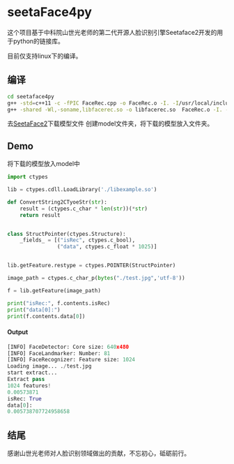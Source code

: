 # seetaFace4py

这个项目基于中科院山世光老师的第二代开源人脸识别引擎Seetaface2开发的用于python的链接库。

目前仅支持linux下的编译。

## 编译


```bash
cd seetaface4py
g++ -std=c++11 -c -fPIC FaceRec.cpp -o FaceRec.o -I. -I/usr/local/include -L/usr/local/lib -lopencv_core -lopencv_highgui -lopencv_imgproc  -lopencv_imgcodecs -lopencv_videoio -lSeetaFaceRecognizer -lSeetaFaceLandmarker -lSeetaFaceDetector
g++ -shared -Wl,-soname,libfacerec.so -o libfacerec.so  FaceRec.o -I. -I/usr/local/include -L/usr/local/lib -lopencv_core -lopencv_highgui -lopencv_imgproc  -lopencv_imgcodecs -lopencv_videoio -lSeetaFaceRecognizer -lSeetaFaceLandmarker -lSeetaFaceDetector
```

去[SeetaFace2](https://github.com/seetafaceengine/SeetaFace2)下载模型文件
创建model文件夹，将下载的模型放入文件夹。

## Demo

将下载的模型放入model中

```python
import ctypes

lib = ctypes.cdll.LoadLibrary('./libexample.so')

def ConvertString2CTyoeStr(str):
    result = (ctypes.c_char * len(str))(*str)
    return result


class StructPointer(ctypes.Structure):
    _fields_ = [("isRec", ctypes.c_bool),
                ("data", ctypes.c_float * 1025)]


lib.getFeature.restype = ctypes.POINTER(StructPointer)

image_path = ctypes.c_char_p(bytes("./test.jpg",'utf-8'))

f = lib.getFeature(image_path)

print("isRec:", f.contents.isRec)
print("data[0]:")
print(f.contents.data[0])

```

#### Output

```python
[INFO] FaceDetector: Core size: 640x480
[INFO] FaceLandmarker: Number: 81
[INFO] FaceRecognizer: Feature size: 1024
Loading image... ./test.jpg
start extract...
Extract pass
1024 features!
0.00573871
isRec: True
data[0]:
0.005738707724958658
```

## 结尾
感谢山世光老师对人脸识别领域做出的贡献，不忘初心，砥砺前行。
